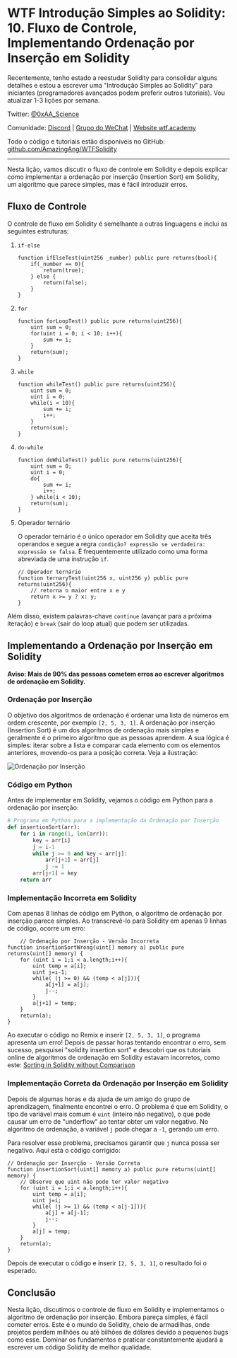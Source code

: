 # WTF Introdução Simples ao Solidity: 10. Fluxo de Controle, Implementando Ordenação por Inserção em Solidity

Recentemente, tenho estado a reestudar Solidity para consolidar alguns detalhes e estou a escrever uma "Introdução Simples ao Solidity" para iniciantes (programadores avançados podem preferir outros tutoriais). Vou atualizar 1-3 lições por semana.

Twitter: [@0xAA_Science](https://twitter.com/0xAA_Science)

Comunidade: [Discord](https://discord.gg/5akcruXrsk) | [Grupo do WeChat](https://docs.google.com/forms/d/e/1FAIpQLSe4KGT8Sh6sJ7hedQRuIYirOoZK_85miz3dw7vA1-YjodgJ-A/viewform?usp=sf_link) | [Website wtf.academy](https://wtf.academy)

Todo o código e tutoriais estão disponíveis no GitHub: [github.com/AmazingAng/WTFSolidity](https://github.com/AmazingAng/WTF-Solidity)

---
Nesta lição, vamos discutir o fluxo de controle em Solidity e depois explicar como implementar a ordenação por inserção (Insertion Sort) em Solidity, um algoritmo que parece simples, mas é fácil introduzir erros.

## Fluxo de Controle

O controle de fluxo em Solidity é semelhante a outras linguagens e inclui as seguintes estruturas:

1. `if-else`

    ```solidity
    function ifElseTest(uint256 _number) public pure returns(bool){
        if(_number == 0){
            return(true);
        } else {
            return(false);
        }
    }
    ```

2. `for`

    ```solidity
    function forLoopTest() public pure returns(uint256){
        uint sum = 0;
        for(uint i = 0; i < 10; i++){
            sum += i;
        }
        return(sum);
    }
    ```

3. `while`

    ```solidity
    function whileTest() public pure returns(uint256){
        uint sum = 0;
        uint i = 0;
        while(i < 10){
            sum += i;
            i++;
        }
        return(sum);
    }
    ```

4. `do-while`

    ```solidity
    function doWhileTest() public pure returns(uint256){
        uint sum = 0;
        uint i = 0;
        do{
            sum += i;
            i++;
        } while(i < 10);
        return(sum);
    }
    ```

5. Operador ternário

    O operador ternário é o único operador em Solidity que aceita três operandos e segue a regra `condição? expressão se verdadeira: expressão se falsa`. É frequentemente utilizado como uma forma abreviada de uma instrução `if`.

    ```solidity
    // Operador ternário
    function ternaryTest(uint256 x, uint256 y) public pure returns(uint256){
        // retorna o maior entre x e y
        return x >= y ? x: y; 
    }
    ```

Além disso, existem palavras-chave `continue` (avançar para a próxima iteração) e `break` (sair do loop atual) que podem ser utilizadas.

## Implementando a Ordenação por Inserção em Solidity

**Aviso: Mais de 90% das pessoas cometem erros ao escrever algoritmos de ordenação em Solidity.**

### Ordenação por Inserção

O objetivo dos algoritmos de ordenação é ordenar uma lista de números em ordem crescente, por exemplo `[2, 5, 3, 1]`. A ordenação por inserção (Insertion Sort) é um dos algoritmos de ordenação mais simples e geralmente é o primeiro algoritmo que as pessoas aprendem. A sua lógica é simples: iterar sobre a lista e comparar cada elemento com os elementos anteriores, movendo-os para a posição correta. Veja a ilustração:

![Ordenação por Inserção](https://i.pinimg.com/originals/92/b0/34/92b034385c440e08bc8551c97df0a2e3.gif)

### Código em Python

Antes de implementar em Solidity, vejamos o código em Python para a ordenação por inserção:

```python
# Programa em Python para a implementação da Ordenação por Inserção
def insertionSort(arr):
    for i in range(1, len(arr)):
        key = arr[i]
        j = i-1
        while j >= 0 and key < arr[j]:
            arr[j+1] = arr[j]
            j -= 1
        arr[j+1] = key
    return arr
```

### Implementação Incorreta em Solidity

Com apenas 8 linhas de código em Python, o algoritmo de ordenação por inserção parece simples. Ao transcrevê-lo para Solidity em apenas 9 linhas de código, ocorre um erro:

``` solidity
    // Ordenação por Inserção - Versão Incorreta
function insertionSortWrong(uint[] memory a) public pure returns(uint[] memory) {    
    for (uint i = 1;i < a.length;i++){
        uint temp = a[i];
        uint j=i-1;
        while( (j >= 0) && (temp < a[j])){
            a[j+1] = a[j];
            j--;
        }
        a[j+1] = temp;
    }
    return(a);
}
```

Ao executar o código no Remix e inserir `[2, 5, 3, 1]`, o programa apresenta um erro! Depois de passar horas tentando encontrar o erro, sem sucesso, pesquisei "solidity insertion sort" e descobri que os tutoriais online de algoritmos de ordenação em Solidity estavam incorretos, como este: [Sorting in Solidity without Comparison](https://medium.com/coinmonks/sorting-in-solidity-without-comparison-4eb47e04ff0d)

### Implementação Correta da Ordenação por Inserção em Solidity

Depois de algumas horas e da ajuda de um amigo do grupo de aprendizagem, finalmente encontrei o erro. O problema é que em Solidity, o tipo de variável mais comum é `uint` (inteiro não negativo), o que pode causar um erro de "underflow" ao tentar obter um valor negativo. No algoritmo de ordenação, a variável `j` pode chegar a `-1`, gerando um erro.

Para resolver esse problema, precisamos garantir que `j` nunca possa ser negativo. Aqui está o código corrigido:

```solidity
// Ordenação por Inserção - Versão Correta
function insertionSort(uint[] memory a) public pure returns(uint[] memory) {
    // Observe que uint não pode ter valor negativo
    for (uint i = 1;i < a.length;i++){
        uint temp = a[i];
        uint j=i;
        while( (j >= 1) && (temp < a[j-1])){
            a[j] = a[j-1];
            j--;
        }
        a[j] = temp;
    }
    return(a);
}
```

Depois de executar o código e inserir `[2, 5, 3, 1]`, o resultado foi o esperado.

## Conclusão

Nesta lição, discutimos o controle de fluxo em Solidity e implementamos o algoritmo de ordenação por inserção. Embora pareça simples, é fácil cometer erros. Este é o mundo de Solidity, cheio de armadilhas, onde projetos perdem milhões ou até bilhões de dólares devido a pequenos bugs como esse. Dominar os fundamentos e praticar constantemente ajudará a escrever um código Solidity de melhor qualidade.

